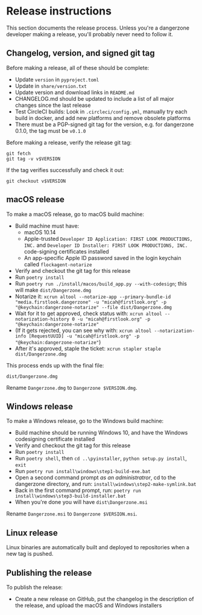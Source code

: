 # Release instructions

This section documents the release process. Unless you're a dangerzone developer making a release, you'll probably never need to follow it.

## Changelog, version, and signed git tag

Before making a release, all of these should be complete:

* Update `version` in `pyproject.toml`
* Update in `share/version.txt`
* Update version and download links in `README.md`
* CHANGELOG.md should be updated to include a list of all major changes since the last release
* Test CircleCI builds: Look in `.circleci/config.yml`, manually try each build in docker, and add new platforms and remove obsolete platforms
* There must be a PGP-signed git tag for the version, e.g. for dangerzone 0.1.0, the tag must be `v0.1.0`

Before making a release, verify the release git tag:

```
git fetch
git tag -v v$VERSION
```

If the tag verifies successfully and check it out:

```
git checkout v$VERSION
```

## macOS release

To make a macOS release, go to macOS build machine:

- Build machine must have:
  - macOS 10.14
  - Apple-trusted `Developer ID Application: FIRST LOOK PRODUCTIONS, INC.` and `Developer ID Installer: FIRST LOOK PRODUCTIONS, INC.` code-signing certificates installed
  - An app-specific Apple ID password saved in the login keychain called `flockagent-notarize`
- Verify and checkout the git tag for this release
- Run `poetry install`
- Run `poetry run ./install/macos/build_app.py --with-codesign`; this will make `dist/Dangerzone.dmg`
- Notarize it: `xcrun altool --notarize-app --primary-bundle-id "media.firstlook.dangerzone" -u "micah@firstlook.org" -p "@keychain:dangerzone-notarize" --file dist/Dangerzone.dmg`
- Wait for it to get approved, check status with: `xcrun altool --notarization-history 0 -u "micah@firstlook.org" -p "@keychain:dangerzone-notarize"`
- (If it gets rejected, you can see why with: `xcrun altool --notarization-info [RequestUUID] -u "micah@firstlook.org" -p "@keychain:dangerzone-notarize"`)
- After it's approved, staple the ticket: `xcrun stapler staple dist/Dangerzone.dmg`

This process ends up with the final file:

```
dist/Dangerzone.dmg
```

Rename `Dangerzone.dmg` to `Dangerzone $VERSION.dmg`.

## Windows release

To make a Windows release, go to the Windows build machine:

- Build machine should be running Windows 10, and have the Windows codesigning certificate installed
- Verify and checkout the git tag for this release
- Run `poetry install`
- Run `poetry shell`, then `cd ..\pyinstaller`, `python setup.py install`, `exit`
- Run `poetry run install\windows\step1-build-exe.bat`
- Open a second command prompt _as an administratror_, cd to the dangerzone directory, and run: `install\windows\step2-make-symlink.bat`
- Back in the first command prompt, run: `poetry run install\windows\step3-build-installer.bat`
- When you're done you will have `dist\Dangerzone.msi`

Rename `Dangerzone.msi` to `Dangerzone $VERSION.msi`.

## Linux release

Linux binaries are automatically built and deployed to repositories when a new tag is pushed.

## Publishing the release

To publish the release:

- Create a new release on GitHub, put the changelog in the description of the release, and upload the macOS and Windows installers